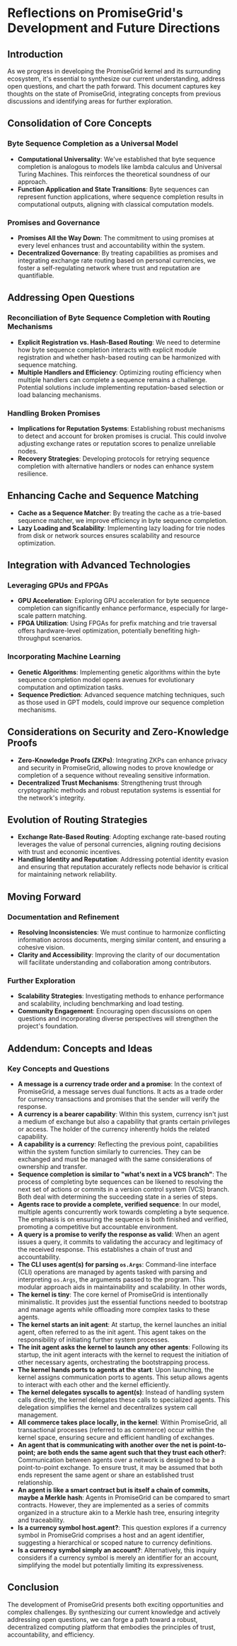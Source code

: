 # Reflections on PromiseGrid's Development and Future Directions

## Introduction

As we progress in developing the PromiseGrid kernel and its surrounding ecosystem, it's essential to synthesize our current understanding, address open questions, and chart the path forward. This document captures key thoughts on the state of PromiseGrid, integrating concepts from previous discussions and identifying areas for further exploration.

## Consolidation of Core Concepts

### Byte Sequence Completion as a Universal Model

- **Computational Universality**: We've established that byte sequence completion is analogous to models like lambda calculus and Universal Turing Machines. This reinforces the theoretical soundness of our approach.
- **Function Application and State Transitions**: Byte sequences can represent function applications, where sequence completion results in computational outputs, aligning with classical computation models.

### Promises and Governance

- **Promises All the Way Down**: The commitment to using promises at every level enhances trust and accountability within the system.
- **Decentralized Governance**: By treating capabilities as promises and integrating exchange rate routing based on personal currencies, we foster a self-regulating network where trust and reputation are quantifiable.

## Addressing Open Questions

### Reconciliation of Byte Sequence Completion with Routing Mechanisms

- **Explicit Registration vs. Hash-Based Routing**: We need to determine how byte sequence completion interacts with explicit module registration and whether hash-based routing can be harmonized with sequence matching.
- **Multiple Handlers and Efficiency**: Optimizing routing efficiency when multiple handlers can complete a sequence remains a challenge. Potential solutions include implementing reputation-based selection or load balancing mechanisms.

### Handling Broken Promises

- **Implications for Reputation Systems**: Establishing robust mechanisms to detect and account for broken promises is crucial. This could involve adjusting exchange rates or reputation scores to penalize unreliable nodes.
- **Recovery Strategies**: Developing protocols for retrying sequence completion with alternative handlers or nodes can enhance system resilience.

## Enhancing Cache and Sequence Matching

- **Cache as a Sequence Matcher**: By treating the cache as a trie-based sequence matcher, we improve efficiency in byte sequence completion.
- **Lazy Loading and Scalability**: Implementing lazy loading for trie nodes from disk or network sources ensures scalability and resource optimization.

## Integration with Advanced Technologies

### Leveraging GPUs and FPGAs

- **GPU Acceleration**: Exploring GPU acceleration for byte sequence completion can significantly enhance performance, especially for large-scale pattern matching.
- **FPGA Utilization**: Using FPGAs for prefix matching and trie traversal offers hardware-level optimization, potentially benefiting high-throughput scenarios.

### Incorporating Machine Learning

- **Genetic Algorithms**: Implementing genetic algorithms within the byte sequence completion model opens avenues for evolutionary computation and optimization tasks.
- **Sequence Prediction**: Advanced sequence matching techniques, such as those used in GPT models, could improve our sequence completion mechanisms.

## Considerations on Security and Zero-Knowledge Proofs

- **Zero-Knowledge Proofs (ZKPs)**: Integrating ZKPs can enhance privacy and security in PromiseGrid, allowing nodes to prove knowledge or completion of a sequence without revealing sensitive information.
- **Decentralized Trust Mechanisms**: Strengthening trust through cryptographic methods and robust reputation systems is essential for the network's integrity.

## Evolution of Routing Strategies

- **Exchange Rate-Based Routing**: Adopting exchange rate-based routing leverages the value of personal currencies, aligning routing decisions with trust and economic incentives.
- **Handling Identity and Reputation**: Addressing potential identity evasion and ensuring that reputation accurately reflects node behavior is critical for maintaining network reliability.

## Moving Forward

### Documentation and Refinement

- **Resolving Inconsistencies**: We must continue to harmonize conflicting information across documents, merging similar content, and ensuring a cohesive vision.
- **Clarity and Accessibility**: Improving the clarity of our documentation will facilitate understanding and collaboration among contributors.

### Further Exploration

- **Scalability Strategies**: Investigating methods to enhance performance and scalability, including benchmarking and load testing.
- **Community Engagement**: Encouraging open discussions on open questions and incorporating diverse perspectives will strengthen the project's foundation.

## Addendum: Concepts and Ideas

### Key Concepts and Questions

- **A message is a currency trade order and a promise**: In the context of PromiseGrid, a message serves dual functions. It acts as a trade order for currency transactions and promises that the sender will verify the response.
- **A currency is a bearer capability**: Within this system, currency isn't just a medium of exchange but also a capability that grants certain privileges or access. The holder of the currency inherently holds the related capability.
- **A capability is a currency**: Reflecting the previous point, capabilities within the system function similarly to currencies. They can be exchanged and must be managed with the same considerations of ownership and transfer.
- **Sequence completion is similar to "what's next in a VCS branch"**: The process of completing byte sequences can be likened to resolving the next set of actions or commits in a version control system (VCS) branch. Both deal with determining the succeeding state in a series of steps.
- **Agents race to provide a complete, verified sequence**: In our model, multiple agents concurrently work towards completing a byte sequence. The emphasis is on ensuring the sequence is both finished and verified, promoting a competitive but accountable environment.
- **A query is a promise to verify the response as valid**: When an agent issues a query, it commits to validating the accuracy and legitimacy of the received response. This establishes a chain of trust and accountability.
- **The CLI uses agent(s) for parsing `os.Args`**: Command-line interface (CLI) operations are managed by agents tasked with parsing and interpreting `os.Args`, the arguments passed to the program. This modular approach aids in maintainability and scalability.  In other words, 
- **The kernel is tiny**: The core kernel of PromiseGrid is intentionally minimalistic. It provides just the essential functions needed to bootstrap and manage agents while offloading more complex tasks to these agents.
- **The kernel starts an init agent**: At startup, the kernel launches an initial agent, often referred to as the init agent. This agent takes on the responsibility of initiating further system processes.
- **The init agent asks the kernel to launch any other agents**: Following its startup, the init agent interacts with the kernel to request the initiation of other necessary agents, orchestrating the bootstrapping process.
- **The kernel hands ports to agents at the start**: Upon launching, the kernel assigns communication ports to agents. This setup allows agents to interact with each other and the kernel efficiently.
- **The kernel delegates syscalls to agent(s)**: Instead of handling system calls directly, the kernel delegates these calls to specialized agents. This delegation simplifies the kernel and decentralizes system call management.
- **All commerce takes place locally, in the kernel**: Within PromiseGrid, all transactional processes (referred to as commerce) occur within the kernel space, ensuring secure and efficient handling of exchanges.
- **An agent that is communicating with another over the net is point-to-point; are both ends the same agent such that they trust each other?**: Communication between agents over a network is designed to be a point-to-point exchange. To ensure trust, it may be assumed that both ends represent the same agent or share an established trust relationship.
- **An agent is like a smart contract but is itself a chain of commits, maybe a Merkle hash**: Agents in PromiseGrid can be compared to smart contracts. However, they are implemented as a series of commits organized in a structure akin to a Merkle hash tree, ensuring integrity and traceability.
- **Is a currency symbol host.agent?**: This question explores if a currency symbol in PromiseGrid comprises a host and an agent identifier, suggesting a hierarchical or scoped nature to currency definitions.
- **Is a currency symbol simply an account?**: Alternatively, this inquiry considers if a currency symbol is merely an identifier for an account, simplifying the model but potentially limiting its expressiveness.

## Conclusion

The development of PromiseGrid presents both exciting opportunities and complex challenges. By synthesizing our current knowledge and actively addressing open questions, we can forge a path toward a robust, decentralized computing platform that embodies the principles of trust, accountability, and efficiency.
